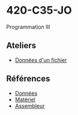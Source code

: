# 420-C35-JO

Programmation III

## Ateliers

- [Données d'un fichier](Documents/ATE1.md)

## Références

- [Données](Documents/Data.md)
- [Matériel](Documents/PC.md)
- [Assembleur](Documents/ASM.md)
